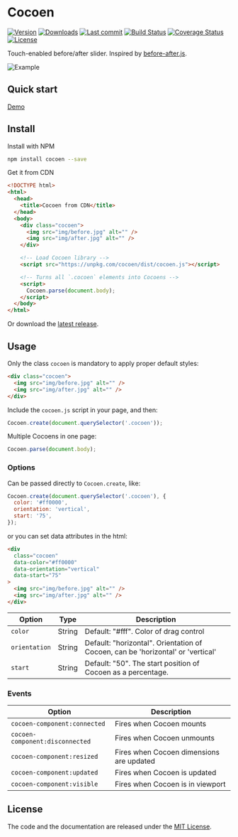 # Cocoen

[![Version](https://img.shields.io/npm/v/cocoen.svg?style=flat-square)](https://www.npmjs.com/package/cocoen?activeTab=versions) [![Downloads](https://img.shields.io/npm/dt/cocoen.svg?style=flat-square)](https://www.npmjs.com/package/cocoen) [![Last commit](https://img.shields.io/github/last-commit/koenoe/cocoen.svg?style=flat-square)](https://github.com/koenoe/cocoen/graphs/commit-activity) [![Build Status](https://img.shields.io/endpoint.svg?url=https%3A%2F%2Factions-badge.atrox.dev%2Fkoenoe%2Fcocoen%2Fbadge%3Fref%3Dmain&style=flat&label=build&logo=false)](https://actions-badge.atrox.dev/koenoe/cocoen/goto?ref=main) [![Coverage Status](https://coveralls.io/repos/github/koenoe/cocoen/badge.svg?branch=main&kill_cache=2)](https://coveralls.io/github/koenoe/cocoen?branch=main&kill_cache=1) [![License](https://img.shields.io/github/license/koenoe/cocoen.svg?style=flat-square)](https://github.com/koenoe/cocoen/blob/main/LICENSE)

Touch-enabled before/after slider. Inspired by [before-after.js](https://github.com/jotform/before-after.js).

![Example](readme.gif)

## Quick start

[Demo](https://koenromers.com/cocoen/index.html)

## Install

Install with NPM

```bash
npm install cocoen --save
```

Get it from CDN

```html
<!DOCTYPE html>
<html>
  <head>
    <title>Cocoen from CDN</title>
  </head>
  <body>
    <div class="cocoen">
      <img src="img/before.jpg" alt="" />
      <img src="img/after.jpg" alt="" />
    </div>

    <!-- Load Cocoen library -->
    <script src="https://unpkg.com/cocoen/dist/cocoen.js"></script>

    <!-- Turns all `.cocoen` elements into Cocoens -->
    <script>
      Cocoen.parse(document.body);
    </script>
  </body>
</html>
```

Or download the [latest release](https://github.com/koenoe/cocoen/releases).

## Usage

Only the class `cocoen` is mandatory to apply proper default styles:

```html
<div class="cocoen">
  <img src="img/before.jpg" alt="" />
  <img src="img/after.jpg" alt="" />
</div>
```

Include the `cocoen.js` script in your page, and then:

```js
Cocoen.create(document.querySelector('.cocoen'));
```

Multiple Cocoens in one page:

```js
Cocoen.parse(document.body);
```

### Options

Can be passed directly to `Cocoen.create`, like:

```js
Cocoen.create(document.querySelector('.cocoen'), {
  color: '#ff0000',
  orientation: 'vertical',
  start: '75',
});
```

or you can set data attributes in the html:

```html
<div
  class="cocoen"
  data-color="#ff0000"
  data-orientation="vertical"
  data-start="75"
>
  <img src="img/before.jpg" alt="" />
  <img src="img/after.jpg" alt="" />
</div>
```

| Option        | Type   | Description                                                                     |
| ------------- | ------ | ------------------------------------------------------------------------------- |
| `color`       | String | Default: "#fff". Color of drag control                                          |
| `orientation` | String | Default: "horizontal". Orientation of Cocoen, can be 'horizontal' or 'vertical' |
| `start`       | String | Default: "50". The start position of Cocoen as a percentage.                    |

### Events

| Option                          | Description                              |
| ------------------------------- | ---------------------------------------- |
| `cocoen-component:connected`    | Fires when Cocoen mounts                 |
| `cocoen-component:disconnected` | Fires when Cocoen unmounts               |
| `cocoen-component:resized`      | Fires when Cocoen dimensions are updated |
| `cocoen-component:updated`      | Fires when Cocoen is updated             |
| `cocoen-component:visible`      | Fires when Cocoen is in viewport         |

## License

The code and the documentation are released under the [MIT License](LICENSE).
